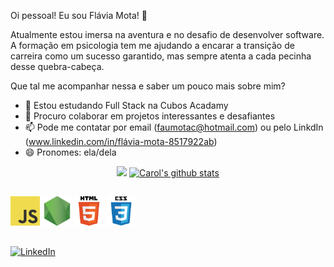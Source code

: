 Oi pessoal! Eu sou Flávia Mota! 👋

Atualmente estou imersa na aventura e no desafio de desenvolver software. A formação em psicologia tem me ajudando a encarar a transição de carreira como um sucesso garantido, mas sempre atenta a cada pecinha desse quebra-cabeça. 

Que tal me acompanhar nessa e saber um pouco mais sobre mim?

- 🌱 Estou estudando Full Stack na Cubos Acadamy
- 👯 Procuro colaborar em projetos interessantes e desafiantes
- 📫 Pode me contatar por email (faumotac@hotmail.com) ou pelo LinkdIn (www.linkedin.com/in/flávia-mota-8517922ab)
- 😄 Pronomes: ela/dela


<div  align=center widht=100% >
 <a href="https://github.com/flamota/github-readme-stats"><img src="https://github-readme-stats.vercel.app/api/top-langs/?username=flamota&theme=radical&layout=compact&hide_border=true" /></a>
 <a href="https://github.com/flamota/github-readme-stats"><img src="https://github-readme-stats.vercel.app/api?username=flamota&theme=radical&hide=contribs,issues&show_icons=true&hide_border=true" alt="Carol's github stats" /></a> 
</div>

##

<code><img height="47" src="https://raw.githubusercontent.com/github/explore/80688e429a7d4ef2fca1e82350fe8e3517d3494d/topics/javascript/javascript.png" alt="Javascript"/></code>
<code><img height="47" src="https://raw.githubusercontent.com/github/explore/80688e429a7d4ef2fca1e82350fe8e3517d3494d/topics/nodejs/nodejs.png" alt="Nodejs"/></code>
<code><img height="47" src="https://raw.githubusercontent.com/github/explore/80688e429a7d4ef2fca1e82350fe8e3517d3494d/topics/html/html.png" alt="HTML5"/></code>
<code><img height="47" src="https://raw.githubusercontent.com/github/explore/80688e429a7d4ef2fca1e82350fe8e3517d3494d/topics/css/css.png" alt="CSS"/></code>

##

<p align="left">
    <a href="www.linkedin.com/in/flávia-mota-8517922ab" title="LinkedIn">
  <img src="https://img.shields.io/badge/-Linkedin-0e76a8?style=flat-square&logo=Linkedin&logoColor=white&link=https://www.linkedin.com/in/thiagochmoreira/" alt="LinkedIn"/></a>
</p>


